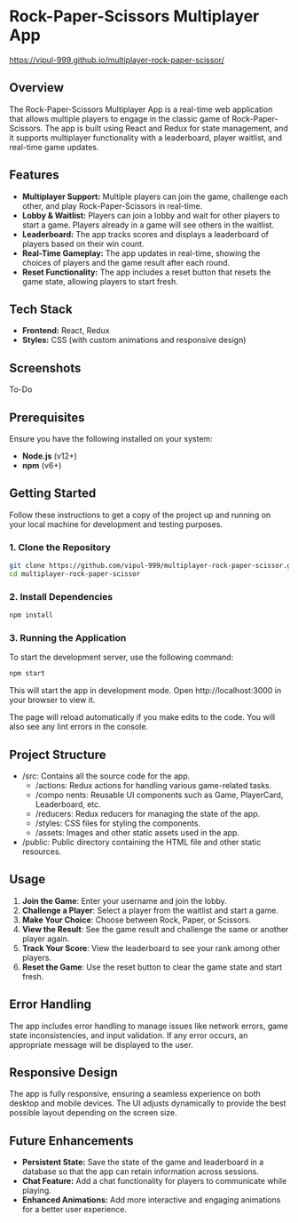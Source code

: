 # Rock-Paper-Scissors Multiplayer App
https://vipul-999.github.io/multiplayer-rock-paper-scissor/

## Overview

The Rock-Paper-Scissors Multiplayer App is a real-time web application that allows multiple players to engage in the classic game of Rock-Paper-Scissors. The app is built using React and Redux for state management, and it supports multiplayer functionality with a leaderboard, player waitlist, and real-time game updates.

## Features

- **Multiplayer Support:** Multiple players can join the game, challenge each other, and play Rock-Paper-Scissors in real-time.
- **Lobby & Waitlist:** Players can join a lobby and wait for other players to start a game. Players already in a game will see others in the waitlist.
- **Leaderboard:** The app tracks scores and displays a leaderboard of players based on their win count.
- **Real-Time Gameplay:** The app updates in real-time, showing the choices of players and the game result after each round.
- **Reset Functionality:** The app includes a reset button that resets the game state, allowing players to start fresh.

## Tech Stack

- **Frontend:** React, Redux
- **Styles:** CSS (with custom animations and responsive design)

## Screenshots
To-Do

## Prerequisites

Ensure you have the following installed on your system:

- **Node.js** (v12+)
- **npm** (v6+)

## Getting Started

Follow these instructions to get a copy of the project up and running on your local machine for development and testing purposes.

### 1. Clone the Repository

```bash
git clone https://github.com/vipul-999/multiplayer-rock-paper-scissor.git
cd multiplayer-rock-paper-scissor
```

### 2. Install Dependencies
```bash
npm install
```

### 3. Running the Application
To start the development server, use the following command:

```bash
npm start
```
This will start the app in development mode. Open http://localhost:3000 in your browser to view it.

The page will reload automatically if you make edits to the code. You will also see any lint errors in the console.

## Project Structure

- /src: Contains all the source code for the app.
    - /actions: Redux actions for handling various game-related tasks.
    - /compo nents: Reusable UI components such as Game, PlayerCard, Leaderboard, etc.
    - /reducers: Redux reducers for managing the state of the app.
    - /styles: CSS files for styling the components.
    - /assets: Images and other static assets used in the app.
- /public: Public directory containing the HTML file and other static resources.

## Usage

1. **Join the Game**: Enter your username and join the lobby.
2. **Challenge a Player**: Select a player from the waitlist and start a game.
3. **Make Your Choice**: Choose between Rock, Paper, or Scissors.
4. **View the Result**: See the game result and challenge the same or another player again.
5. **Track Your Score**: View the leaderboard to see your rank among other players.
6. **Reset the Game**: Use the reset button to clear the game state and start fresh.

## Error Handling

The app includes error handling to manage issues like network errors, game state inconsistencies, and input validation. If any error occurs, an appropriate message will be displayed to the user.

## Responsive Design

The app is fully responsive, ensuring a seamless experience on both desktop and mobile devices. The UI adjusts dynamically to provide the best possible layout depending on the screen size.

## Future Enhancements

- **Persistent State:** Save the state of the game and leaderboard in a database so that the app can retain information across sessions.
- **Chat Feature:** Add a chat functionality for players to communicate while playing.
- **Enhanced Animations:** Add more interactive and engaging animations for a better user experience.



